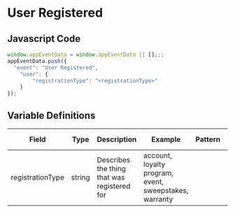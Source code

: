 # User Registered

### 

## Javascript Code
```js
window.appEventData = window.appEventData || [];;;
appEventData.push({
  "event": "User Registered",
    "user": {
        "registrationType": "<registrationType>"
    }
});
```

## Variable Definitions

|Field|Type|Description|Example|Pattern|Min Length|Max Length|Minimum|Maximum|Multiple Of|
| --- | --- | --- | --- | --- | --- | --- | --- | --- | --- |
|registrationType|string|Describes the thing that was registered for |account, loyalty program, event, sweepstakes, warranty|||||||




